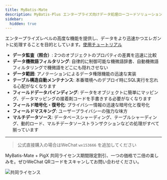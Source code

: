 ```yaml
---
title: MyBatis-Mate
description: MyBatis-Plus エンタープライズ向けデータ処理ローコードソリューション
sidebar:
  hidden: true
---
```


エンタープライズレベルの高度な機能を提供し、データをより迅速かつエレガントに処理することを目的としています。[使用チュートリアル](/guides/advanced-features/)

- **データ監査（照合）**: 2つのオブジェクトのプロパティの差異を迅速に比較
- **データ機微語フィルタリング**: 自律的に制御可能な機微語辞書、自動機微語フィルタリングで機微語をどこにも隠れさせない
- **データ範囲**: アノテーションによるデータ権限機能の迅速な実装
- **テーブル構造自動メンテナンス**: 本番環境へのデプロイ時にSQL実行を忘れる心配がなくなります
- **フィールドデータバインディング**: データをオブジェクトに簡単にマッピング、データマッピングの接着剤コードを手書きする必要がなくなります
- **フィールド暗号化・復号化**: プライバシー情報の迅速な暗号化と復号化
- **フィールドマスキング**: ユーザープライバシーの強力な味方
- **マルチデータソース**: データベースシャーディング、テーブルシャーディング、動的ロード、マルチデータソーストランザクションなどの処理がすべて揃っています

---

> 公式直接購入の場合はWeChat `wx153666` を追加してください

MyBatis-Mate + PigX 共同ライセンス期間限定割引、一つの価格で二倍の楽しみを。ぜひWeChat QRコードをスキャンしてお問い合わせください。

![共同ライセンス](https://minio.pigx.top/oss/1647315825.gif)
